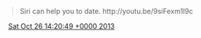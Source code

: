 > Siri can help you to date\. http://youtu\.be/9siFexm1I9c

<img src="../../media/tweet.ico" width="12" /> [Sat Oct 26 14:20:49 +0000 2013](https://twitter.com/DromerDenker/status/394106345596932096)